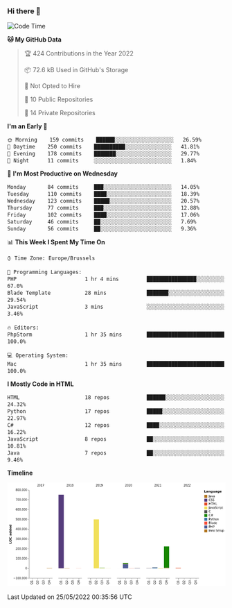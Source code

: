 ### Hi there 👋

<!--START_SECTION:waka-->
![Code Time](http://img.shields.io/badge/Code%20Time-0%20secs-blue)

**🐱 My GitHub Data** 

> 🏆 424 Contributions in the Year 2022
 > 
> 📦 72.6 kB Used in GitHub's Storage 
 > 
> 🚫 Not Opted to Hire
 > 
> 📜 10 Public Repositories 
 > 
> 🔑 14 Private Repositories  
 > 
**I'm an Early 🐤** 

```text
🌞 Morning    159 commits    ██████░░░░░░░░░░░░░░░░░░░   26.59% 
🌆 Daytime    250 commits    ██████████░░░░░░░░░░░░░░░   41.81% 
🌃 Evening    178 commits    ███████░░░░░░░░░░░░░░░░░░   29.77% 
🌙 Night      11 commits     ░░░░░░░░░░░░░░░░░░░░░░░░░   1.84%

```
📅 **I'm Most Productive on Wednesday** 

```text
Monday       84 commits     ███░░░░░░░░░░░░░░░░░░░░░░   14.05% 
Tuesday      110 commits    ████░░░░░░░░░░░░░░░░░░░░░   18.39% 
Wednesday    123 commits    █████░░░░░░░░░░░░░░░░░░░░   20.57% 
Thursday     77 commits     ███░░░░░░░░░░░░░░░░░░░░░░   12.88% 
Friday       102 commits    ████░░░░░░░░░░░░░░░░░░░░░   17.06% 
Saturday     46 commits     ██░░░░░░░░░░░░░░░░░░░░░░░   7.69% 
Sunday       56 commits     ██░░░░░░░░░░░░░░░░░░░░░░░   9.36%

```


📊 **This Week I Spent My Time On** 

```text
⌚︎ Time Zone: Europe/Brussels

💬 Programming Languages: 
PHP                      1 hr 4 mins         ████████████████░░░░░░░░░   67.0% 
Blade Template           28 mins             ███████░░░░░░░░░░░░░░░░░░   29.54% 
JavaScript               3 mins              ░░░░░░░░░░░░░░░░░░░░░░░░░   3.46%

🔥 Editors: 
PhpStorm                 1 hr 35 mins        █████████████████████████   100.0%

💻 Operating System: 
Mac                      1 hr 35 mins        █████████████████████████   100.0%

```

**I Mostly Code in HTML** 

```text
HTML                     18 repos            ██████░░░░░░░░░░░░░░░░░░░   24.32% 
Python                   17 repos            █████░░░░░░░░░░░░░░░░░░░░   22.97% 
C#                       12 repos            ████░░░░░░░░░░░░░░░░░░░░░   16.22% 
JavaScript               8 repos             ██░░░░░░░░░░░░░░░░░░░░░░░   10.81% 
Java                     7 repos             ██░░░░░░░░░░░░░░░░░░░░░░░   9.46%

```


**Timeline**

![Chart not found](https://raw.githubusercontent.com/guillaumedeplancke/guillaumedeplancke/main/charts/bar_graph.png) 


 Last Updated on 25/05/2022 00:35:56 UTC
<!--END_SECTION:waka-->
